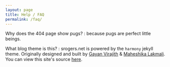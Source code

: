 ```yaml
---
layout: page
title: Help / FAQ
permalink: /faq/
---
```


Why does the 404 page show pugs?
: because pugs are perfect little beings.

What blog theme is this?
: srogers.net is powered by the `harmony` jekyll theme. Originally designed and built by [Gayan Virajith](https://github.com/gayanvirajith) & [Maheshika Lakmali](https://github.com/maheshikalakmali). You can view this site's source [here](https://github.com/spxrogers/spxrogers.github.io).

